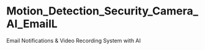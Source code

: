 # Motion_Detection_Security_Camera_AI_EmailL
Email Notifications &amp; Video Recording System with AI
